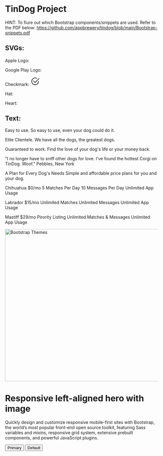 # TinDog Project

HINT: To fiure out which Bootstrap components/snippets are used. Refer to the PDF below:
https://github.com/appbrewery/tindog/blob/main/Bootstrap-snippets.pdf

## SVGs:

Apple Logo:
<svg xmlns="http://www.w3.org/2000/svg" width="16" height="16" fill="currentColor"
                class="bi bi-apple mb-1" viewBox="0 0 16 16">

</svg>

Google Play Logo:


Checkmark:
<svg xmlns="http://www.w3.org/2000/svg" height="30" fill="currentColor" class="bi bi-check2-circle"
              viewBox="0 0 16 16">
<path
                d="M2.5 8a5.5 5.5 0 0 1 8.25-4.764.5.5 0 0 0 .5-.866A6.5 6.5 0 1 0 14.5 8a.5.5 0 0 0-1 0 5.5 5.5 0 1 1-11 0z" />
<path
                d="M15.354 3.354a.5.5 0 0 0-.708-.708L8 9.293 5.354 6.646a.5.5 0 1 0-.708.708l3 3a.5.5 0 0 0 .708 0l7-7z" />
</svg>

Hat:


Heart:


## Text:



Easy to use.
So easy to use, even your dog could do it.

Elite Clientele.
We have all the dogs, the greatest dogs.

Guaranteed to work.
Find the love of your dog's life or your money back.

"I no longer have to sniff other dogs for love. I've found the hottest Corgi on TinDog. Woof."
Pebbles, New York

A Plan for Every Dog's Needs
Simple and affordable price plans for you and your dog.

Chihuahua
$0/mo
5 Matches Per Day
10 Messages Per Day
Unlimited App Usage

Labrador
$15/mo
Unlimited Matches
Unlimited Messages
Unlimited App Usage

Mastiff
$29/mo
Pirority Listing
Unlimited Matches & Messages
Unlimited App Usage
 <div class="container col-xxl-8 px-4 py-5">
      <div class="row flex-lg-row-reverse align-items-center g-5 py-5">
        <div class="col-10 col-sm-8 col-lg-6">
          <img src="./images/" class="d-block mx-lg-auto img-fluid" alt="Bootstrap Themes" width="700" height="500" loading="lazy">
        </div>
        <div class="col-lg-6">
          <h1 class="display-5 fw-bold text-body-emphasis lh-1 mb-3">Responsive left-aligned hero with image</h1>
          <p class="lead">Quickly design and customize responsive mobile-first sites with Bootstrap, the world’s most popular front-end open source toolkit, featuring Sass variables and mixins, responsive grid system, extensive prebuilt components, and powerful JavaScript plugins.</p>
          <div class="d-grid gap-2 d-md-flex justify-content-md-start">
            <button type="button" class="btn btn-primary btn-lg px-4 me-md-2">Primary</button>
            <button type="button" class="btn btn-outline-secondary btn-lg px-4">Default</button>
          </div>
        </div>
      </div>
    </div>